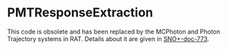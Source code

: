 PMTResponseExtraction
=====================

This code is obsolete and has been replaced by the MCPhoton and Photon Trajectory systems in RAT. 
Details about it are given in [SNO+-doc-773](https://www.snolab.ca/snoplus/private/DocDB/cgi/ShowDocument?docid=773).